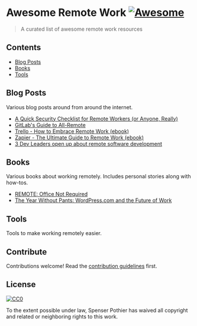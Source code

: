 # Awesome Remote Work [![Awesome](https://awesome.re/badge.svg)](https://awesome.re)

> A curated list of awesome remote work resources

## Contents

- [Blog Posts](#blog-posts)
- [Books](#another-section)
- [Tools](#tools)

## Blog Posts

Various blog posts around from around the internet.

- [A Quick Security Checklist for Remote Workers (or Anyone, Really)](https://doist.com/blog/security-checklist-remote-workers/)
- [GitLab's Guide to All-Remote](https://about.gitlab.com/company/culture/all-remote/guide/)
- [Trello - How to Embrace Remote Work (ebook)](https://info.trello.com/embrace-remote-work-ultimate-guide)
- [Zapier - The Ultimate Guide to Remote Work (ebook)](https://zapier.com/learn/remote-work/)
- [3 Dev Leaders open up about remote software development](https://linearb.io/blog/3-dev-leaders-open-up-about-remote-software-development/)

## Books

Various books about working remotely. Includes personal stories along with how-tos.

- [REMOTE: Office Not Required](https://basecamp.com/books/remote)
- [The Year Without Pants: WordPress.com and the Future of Work](https://scottberkun.com/yearwithoutpants/)

## Tools

Tools to make working remotely easier.

## Contribute

Contributions welcome! Read the [contribution guidelines](contributing.md) first.

## License

[![CC0](https://mirrors.creativecommons.org/presskit/buttons/88x31/svg/cc-zero.svg)](https://creativecommons.org/publicdomain/zero/1.0)

To the extent possible under law, Spenser Pothier has waived all copyright and
related or neighboring rights to this work.
